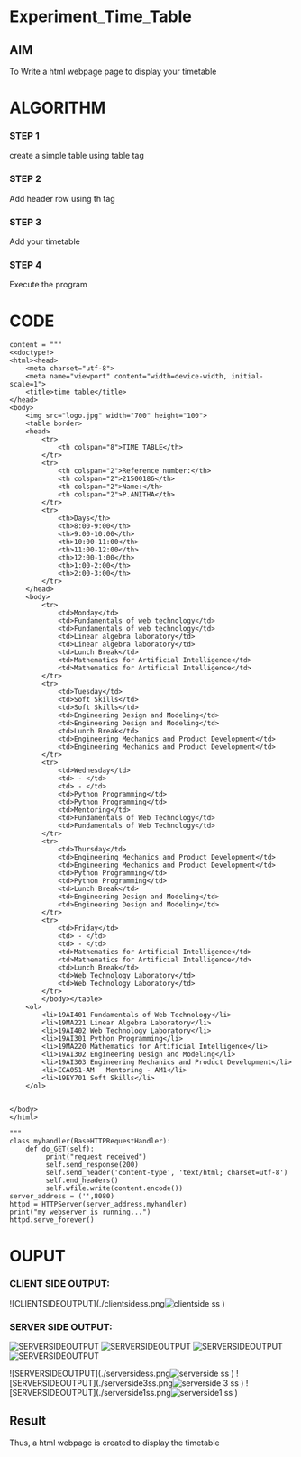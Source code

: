 # Experiment_Time_Table

## AIM
To Write a html webpage page to display  your timetable

# ALGORITHM
### STEP 1
create a simple table using table tag
### STEP 2
Add header row using th tag
### STEP 3
Add your timetable
### STEP 4
Execute the program

# CODE
```from http.server import HTTPServer, BaseHTTPRequestHandler
content = """
<<doctype!>
<html><head>
	<meta charset="utf-8">
	<meta name="viewport" content="width=device-width, initial-scale=1">
	<title>time table</title>
</head>
<body>
    <img src="logo.jpg" width="700" height="100">
    <table border>
	<head>
		<tr>
			<th colspan="8">TIME TABLE</th>
		</tr>
		<tr>
			<th colspan="2">Reference number:</th>
			<th colspan="2">21500186</th>
			<th colspan="2">Name:</th>
			<th colspan="2">P.ANITHA</th>
		</tr>
		<tr>
			<th>Days</th>
			<th>8:00-9:00</th>
			<th>9:00-10:00</th>
			<th>10:00-11:00</th>
			<th>11:00-12:00</th>
			<th>12:00-1:00</th>
			<th>1:00-2:00</th>
			<th>2:00-3:00</th>
		</tr>
	</head>
	<body>
		<tr>
			<td>Monday</td>
			<td>Fundamentals of web technology</td>
			<td>Fundamentals of web technology</td>
			<td>Linear algebra laboratory</td>
			<td>Linear algebra laboratory</td>
			<td>Lunch Break</td>
			<td>Mathematics for Artificial Intelligence</td>
			<td>Mathematics for Artificial Intelligence</td>
		</tr>
		<tr>
			<td>Tuesday</td>
			<td>Soft Skills</td>
			<td>Soft Skills</td>
			<td>Engineering Design and Modeling</td>
			<td>Engineering Design and Modeling</td>
			<td>Lunch Break</td>
			<td>Engineering Mechanics and Product Development</td>
			<td>Engineering Mechanics and Product Development</td>
		</tr>
		<tr>
			<td>Wednesday</td>
			<td> - </td>
			<td> - </td>
			<td>Python Programming</td>
			<td>Python Programming</td>
			<td>Mentoring</td>
			<td>Fundamentals of Web Technology</td>
			<td>Fundamentals of Web Technology</td>
		</tr>
		<tr>
			<td>Thursday</td>
			<td>Engineering Mechanics and Product Development</td>
			<td>Engineering Mechanics and Product Development</td>
			<td>Python Programming</td>
			<td>Python Programming</td>
			<td>Lunch Break</td>
			<td>Engineering Design and Modeling</td>
			<td>Engineering Design and Modeling</td>
		</tr>
		<tr>
			<td>Friday</td>
			<td> - </td>
			<td> - </td>
		    <td>Mathematics for Artificial Intelligence</td>
			<td>Mathematics for Artificial Intelligence</td>
			<td>Lunch Break</td>
			<td>Web Technology Laboratory</td>
			<td>Web Technology Laboratory</td>
		</tr>  
		</body></table>
	<ol>
		<li>19AI401	Fundamentals of Web Technology</li>
		<li>19MA221	Linear Algebra Laboratory</li>
		<li>19AI402	Web Technology Laboratory</li>
		<li>19AI301	Python Programming</li>
		<li>19MA220	Mathematics for Artificial Intelligence</li>
		<li>19AI302	Engineering Design and Modeling</li>
		<li>19AI303	Engineering Mechanics and Product Development</li>
		<li>ECA051-AM	Mentoring - AM1</li>
		<li>19EY701	Soft Skills</li>
	</ol>


</body>
</html>

"""
class myhandler(BaseHTTPRequestHandler):
    def do_GET(self):
         print("request received")
         self.send_response(200)
         self.send_header('content-type', 'text/html; charset=utf-8')
         self.end_headers()
         self.wfile.write(content.encode())
server_address = ('',8080)
httpd = HTTPServer(server_address,myhandler)
print("my webserver is running...")
httpd.serve_forever() 
```
 # OUPUT
 ### CLIENT SIDE OUTPUT:
 ![CLIENTSIDEOUTPUT](./clientsidess.png![clientside ss](https://user-images.githubusercontent.com/94184990/143673541-fd97e88e-050c-4440-9f10-4041a1ad6402.PNG)
)
 ### SERVER SIDE OUTPUT:
 ![SERVERSIDEOUTPUT](./serversidess.png)
 ![SERVERSIDEOUTPUT](./serverside3ss.png)
 ![SERVERSIDEOUTPUT](./serverside1ss.png)
 ![SERVERSIDEOUTPUT](./serverside4ss.png)

 ![SERVERSIDEOUTPUT](./serversidess.png![serverside ss](https://user-images.githubusercontent.com/94184990/143673618-c004a371-b3e3-4471-9443-2315eca5c38a.PNG)
)
 ![SERVERSIDEOUTPUT](./serverside3ss.png![serverside 3 ss](https://user-images.githubusercontent.com/94184990/143673582-fb72e028-efaa-4fac-be42-02b088db6e7c.png)
)
 ![SERVERSIDEOUTPUT](./serverside1ss.png![serverside1 ss](https://user-images.githubusercontent.com/94184990/143673594-97f8f7d8-11d4-4db6-a941-9b8dc93284b4.PNG)
)
 ## Result
 Thus, a html webpage is created to display the timetable

 

